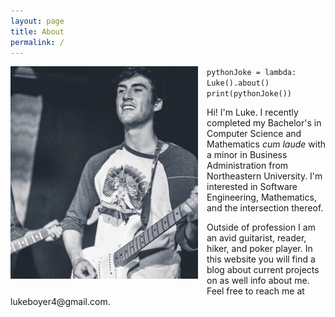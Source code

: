 ```yaml
---
layout: page
title: About
permalink: /
---
```


  <div style="float: left; margin-right: 1em; margin-bottom: 1em;">
    <img src="/assets/img/me.jpeg" alt="" width="300">
  </div>
  <div>
    <code>pythonJoke = lambda: Luke().about()</code>
    <code>print(pythonJoke())</code>
    <p>Hi! I'm Luke. I recently completed my Bachelor's in Computer Science and Mathematics <i>cum laude</i> with a minor in Business Administration from Northeastern University. I'm interested in Software Engineering, Mathematics, and the intersection thereof. 
    <p>
    Outside of profession I am an avid guitarist, reader, hiker, and poker player. In this website you will find a blog about current projects on as well info about me. Feel free to reach me at lukeboyer4@gmail.com.
</p>


